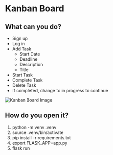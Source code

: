 # Kanban Board

## What can you do?

- Sign up
- Log in
- Add Task
  - Start Date
  - Deadline
  - Description
  - Title
- Start Task
- Complete Task
- Delete Task
- If completed, change to in progress to continue

![Kanban Board Image](https://github.com/WesleyWWhelan/KanbanBoard/blob/master/kanban_app/public/ss.png)

## How do you open it?

1. python -m venv .venv 
2. source .venv/bin/activate
3. pip install -r requirements.txt
4. export FLASK_APP=app.py
5. flask run

